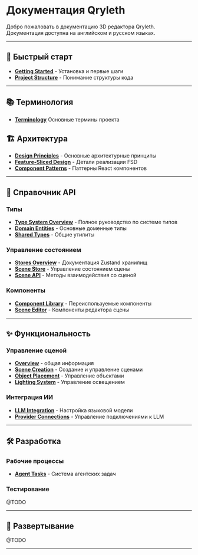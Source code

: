 # Документация Qryleth

Добро пожаловать в документацию 3D редактора Qryleth. Документация доступна на английском и русском языках.

---

## 🚀 Быстрый старт

- **[Getting Started](getting-started/README.md)** - Установка и первые шаги
- **[Project Structure](getting-started/project-structure.md)** - Понимание структуры кода

---

## 📚 Терминология

- **[Terminology](getting-started/terminology.md)** Основные термины проекта

## 🏗️ Архитектура

- **[Design Principles](architecture/design-principles.md)** - Основные архитектурные принципы
- **[Feature-Sliced Design](architecture/feature-sliced-design.md)** - Детали реализации FSD
- **[Component Patterns](architecture/patterns/component-patterns.md)** - Паттерны React компонентов

---

## 🔌 Справочник API

### Типы
- **[Type System Overview](api/types/README.md)** - Полное руководство по системе типов
- **[Domain Entities](api/types/entities.md)** - Основные доменные типы
- **[Shared Types](api/types/shared-types.md)** - Общие утилиты

### Управление состоянием
- **[Stores Overview](api/stores/README.md)** - Документация Zustand хранилищ
- **[Scene Store](api/stores/scene-store.md)** - Управление состоянием сцены
- **[Scene API](api/scene-api.md)** - Методы взаимодействия со сценой

### Компоненты
- **[Component Library](api/components/README.md)** - Переиспользуемые компоненты
- **[Scene Editor](api/components/scene-editor.md)** - Компоненты редактора сцены

---

## ✨ Функциональность

### Управление сценой
- **[Overview](features/scene-management/README.md)** - общая информация
- **[Scene Creation](features/scene-management/scene-creation.md)** - Создание и управление сценами
- **[Object Placement](features/scene-management/object-placement.md)** - Управление объектами
- **[Lighting System](features/scene-management/lighting-system.md)** - Управление освещением

### Интеграция ИИ
- **[LLM Integration](features/ai-integration/llm-integration.md)** - Настройка языковой модели
- **[Provider Connections](features/ai-integration/provider-connections.md)** - Управление подключениями к LLM

---

## 🛠️ Разработка

### Рабочие процессы
- **[Agent Tasks](development/workflows/agent-tasks.md)** - Система агентских задач

### Тестирование
@TODO

---

## 🚢 Развертывание

@TODO

---

